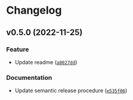 # Changelog

<!--next-version-placeholder-->

## v0.5.0 (2022-11-25)
### Feature
* Update readme ([`a0027dd`](https://github.com/rob-luke/conversations/commit/a0027dd34013fd3d2e729dfa73b7cdebdb233313))

### Documentation
* Update semantic release procedure ([`e535f06`](https://github.com/rob-luke/conversations/commit/e535f0631cf28502f4a96be575f1da520bf81946))
